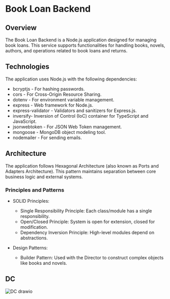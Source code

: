 
# Book Loan Backend

## Overview
The Book Loan Backend is a Node.js application designed for managing book loans. This service supports functionalities for handling books, novels, authors, and operations related to book loans and returns.


## Technologies

The application uses Node.js with the following dependencies:

* bcryptjs - For hashing passwords.
* cors - For Cross-Origin Resource Sharing.
* dotenv - For environment variable management.
* express - Web framework for Node.js.
* express-validator - Validators and sanitizers for Express.js.
* inversify- Inversion of Control (IoC) container for TypeScript and JavaScript.
* jsonwebtoken - For JSON Web Token management.
* mongoose - MongoDB object modeling tool.
* nodemailer - For sending emails.

## Architecture
The application follows Hexagonal Architecture (also known as Ports and Adapters Architecture). This pattern maintains separation between core business logic and external systems.

### Principles and Patterns

* SOLID Principles:

   * Single Responsibility Principle: Each class/module has a single responsibility.
   * Open/Closed Principle: System is open for extension, closed for modification.
   * Dependency Inversion Principle: High-level modules depend on abstractions.

* Design Patterns:
  * Builder Pattern: Used with the Director to construct complex objects like books and novels.


## DC
![DC drawio](https://github.com/user-attachments/assets/e11139a7-9c6e-404c-9720-a0e7b118dadf)


